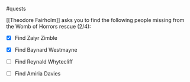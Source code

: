 #quests

[[Theodore Fairholm]] asks you to find the following people missing from the Womb of Horrors rescue (2/4):
- [x]  Find Zaiyr Zimble
- [x]  Find Baynard Westmayne
- [ ]  Find Reynald Whytecliff
- [ ]  Find Amiria Davies

